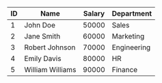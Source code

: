 | ID | Name | Salary | Department |
| --- | --- | --- | --- |
| 1 | John Doe | 50000 | Sales |
| 2 | Jane Smith | 60000 | Marketing |
| 3 | Robert Johnson | 70000 | Engineering |
| 4 | Emily Davis | 80000 | HR |
| 5 | William Williams | 90000 | Finance |

